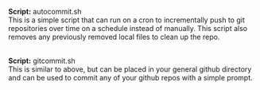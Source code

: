 <strong>Script:</strong> autocommit.sh<br>
This is a simple script that can run on a cron to incrementally push to git repositories 
over time on a schedule instead of manually. This script also removes any previously 
removed local files to clean up the repo.<br><br>

<strong>Script:</strong> gitcommit.sh<br>
This is similar to above, but can be placed in your general github directory and can be used 
to commit any of your github repos with a simple prompt.
